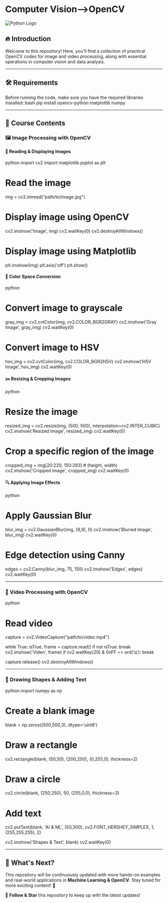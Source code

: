 # Computer Vision-->OpenCV

![Python Logo](https://www.python.org/static/community_logos/python-logo.png)

## 🔥 Introduction
Welcome to this repository! Here, you'll find a collection of practical OpenCV codes for image and video processing, along with essential operations in computer vision and data analysis.

---

## 🛠️ Requirements
Before running the code, make sure you have the required libraries installed:
bash
pip install opencv-python matplotlib numpy


---

## 📂 Course Contents
### 🖼️ Image Processing with OpenCV

#### 📌 Reading & Displaying Images
python
import cv2
import matplotlib.pyplot as plt

# Read the image
img = cv2.imread("path/to/image.jpg")

# Display image using OpenCV
cv2.imshow('Image', img)
cv2.waitKey(0)
cv2.destroyAllWindows()

# Display image using Matplotlib
plt.imshow(img)
plt.axis('off')
plt.show()


#### 🎨 Color Space Conversion
python
# Convert image to grayscale
gray_img = cv2.cvtColor(img, cv2.COLOR_BGR2GRAY)
cv2.imshow('Gray Image', gray_img)
cv2.waitKey(0)

# Convert image to HSV
hsv_img = cv2.cvtColor(img, cv2.COLOR_BGR2HSV)
cv2.imshow('HSV Image', hsv_img)
cv2.waitKey(0)


#### ✂️ Resizing & Cropping Images
python
# Resize the image
resized_img = cv2.resize(img, (500, 500), interpolation=cv2.INTER_CUBIC)
cv2.imshow('Resized Image', resized_img)
cv2.waitKey(0)

# Crop a specific region of the image
cropped_img = img[20:220, 150:293]  # (height, width)
cv2.imshow('Cropped Image', cropped_img)
cv2.waitKey(0)


#### 🔍 Applying Image Effects
python
# Apply Gaussian Blur
blur_img = cv2.GaussianBlur(img, (9,9), 0)
cv2.imshow('Blurred Image', blur_img)
cv2.waitKey(0)

# Edge detection using Canny
edges = cv2.Canny(blur_img, 75, 150)
cv2.imshow('Edges', edges)
cv2.waitKey(0)


---

### 🎥 Video Processing with OpenCV
python
# Read video
capture = cv2.VideoCapture("path/to/video.mp4")

while True:
    isTrue, frame = capture.read()
    if not isTrue:
        break
    cv2.imshow('Video', frame)
    if cv2.waitKey(20) & 0xFF == ord('q'):
        break

capture.release()
cv2.destroyAllWindows()


---

### 🔲 Drawing Shapes & Adding Text
python
import numpy as np

# Create a blank image
blank = np.zeros((500,500,3), dtype='uint8')

# Draw a rectangle
cv2.rectangle(blank, (50,50), (200,200), (0,255,0), thickness=2)

# Draw a circle
cv2.circle(blank, (250,250), 50, (255,0,0), thickness=3)

# Add text
cv2.putText(blank, 'AI & ML', (50,300), cv2.FONT_HERSHEY_SIMPLEX, 1, (255,255,255), 2)

cv2.imshow('Shapes & Text', blank)
cv2.waitKey(0)


---

## 🚀 What's Next?
This repository will be continuously updated with more hands-on examples and real-world applications in **Machine Learning & OpenCV**. Stay tuned for more exciting content! 🎯

🔗 **Follow & Star** this repository to keep up with the latest updates!
